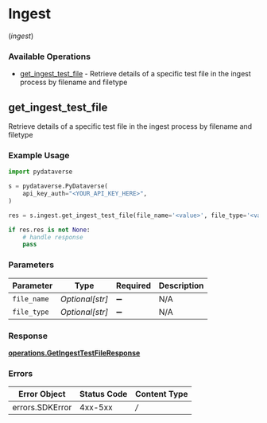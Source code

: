 # Ingest
(*ingest*)

### Available Operations

* [get_ingest_test_file](#get_ingest_test_file) - Retrieve details of a specific test file in the ingest process by filename and filetype

## get_ingest_test_file

Retrieve details of a specific test file in the ingest process by filename and filetype

### Example Usage

```python
import pydataverse

s = pydataverse.PyDataverse(
    api_key_auth="<YOUR_API_KEY_HERE>",
)

res = s.ingest.get_ingest_test_file(file_name='<value>', file_type='<value>')

if res.res is not None:
    # handle response
    pass

```

### Parameters

| Parameter          | Type               | Required           | Description        |
| ------------------ | ------------------ | ------------------ | ------------------ |
| `file_name`        | *Optional[str]*    | :heavy_minus_sign: | N/A                |
| `file_type`        | *Optional[str]*    | :heavy_minus_sign: | N/A                |


### Response

**[operations.GetIngestTestFileResponse](../../models/operations/getingesttestfileresponse.md)**
### Errors

| Error Object    | Status Code     | Content Type    |
| --------------- | --------------- | --------------- |
| errors.SDKError | 4xx-5xx         | */*             |
